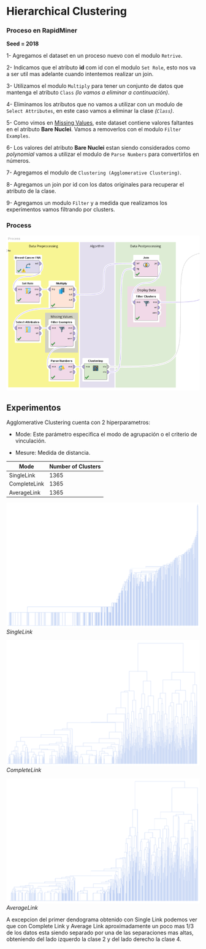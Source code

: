 # Hierarchical Clustering

### Proceso en RapidMiner

__Seed = 2018__


1- Agregamos el dataset en un proceso nuevo con el modulo `Retrive`.

2- Indicamos que el atributo **id** com id con el modulo `Set Role`, esto nos va a ser util mas adelante cuando intentemos realizar un join.

3- Utilizamos el modulo `Multiply` para tener un conjunto de datos que mantenga el atributo `Class` _(lo vamos a eliminar a continuación)_.

4- Eliminamos los atributos que no vamos a utilizar con un modulo de `Select Attributes`, en este caso vamos a eliminar la clase _(`Class`)_.

5- Como vimos en [Missing Values](./), este dataset contiene valores faltantes en el atributo **Bare Nuclei**. Vamos a removerlos con el modulo `Filter Examples`.

6- Los valores del atributo **Bare Nuclei** estan siendo considerados como _polynomial_ vamos a utilizar el modulo de `Parse Numbers` para convertirlos en números.

7- Agregamos el modulo de `Clustering (Agglomerative Clustering)`.

8- Agregamos un join por id con los datos originales para recuperar el atributo de la clase. 

9- Agregamos un modulo `Filter` y a medida que realizamos los experimentos vamos filtrando por clusters.

### Process

![](./img/14_dbscan_process_1.PNG)

## Experimentos

Agglomerative Clustering cuenta con 2 hiperparametros:

* Mode: Este parámetro especifica el modo de agrupación o el criterio de vinculación.

* Mesure: Medida de distancia.

| Mode       | Number of Clusters    |
|----------  | --------------------- |
| SingleLink | 1365 |
| CompleteLink | 1365 |
| AverageLink | 1365 |

![](./img/15_dendogram_1.PNG)
_SingleLink_

![](./img/15_dendogram_2.PNG)
_CompleteLink_

![](./img/15_dendogram_3.PNG)
_AverageLink_

A excepcion del primer dendograma obtenido con Single Link podemos ver que con Complete Link y Average Link aproximadamente un poco mas 1/3 de los datos esta siendo separado por una de las separaciones mas altas, obteniendo del lado izquerdo la clase 2 y del lado derecho la clase 4.